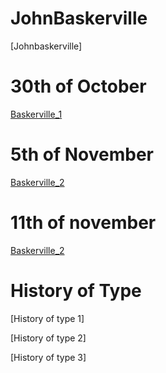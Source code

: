 # JohnBaskerville
[Johnbaskerville]
# 30th of October
[Baskerville_1](https://jamesscott147.github.io/john_baskerville/baskerville.html)

# 5th of November
[Baskerville_2](https://jamesscott147.github.io/john_baskerville/baskerville_2.html) 

# 11th of november

[Baskerville_2](https://jamesscott147.github.io/john_baskerville/baskerville_3.html) 


History of Type
===============

[History of type 1] 

[History of type 2] 

[History of type 3] 